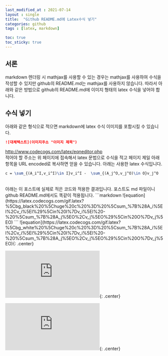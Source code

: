 ```yaml
---
last_modified_at : 2021-07-14
layout : single
title:  "Github README.md에 Latex수식 넣기"
categories: github
tags : [latex, markdown]

toc: true
toc_sticky: true
---
```

## 서론
markdown 렌더링 시 mathjax를 사용할 수 있는 경우는 mathjax를 사용하여 수식을 작성할 수 있지만 github의 README.md는 mathjax를 사용하지 않습니다. 따라서 아래와 같은 방법으로 github의 README.md에 이미지 형태의 latex 수식을 넣어야 합니다.

## 수식 넣기
아래와 같은 형식으로 적으면 markdown에 latex 수식 이미지를 포함시킬 수 있습니다.
```markdown
![대체텍스트](이미지주소 "이미지 제목")
```
<a href='http://www.codecogs.com/latex/eqneditor.php'>http://www.codecogs.com/latex/eqneditor.php</a>  
적어야 할 주소는 위 페이지에 접속해서 latex 문법으로 수식을 적고 페이지 제일 아래 항목을 URL encoded로 복사하면 얻을 수 있습니다. 아래는 사용한 latex 수식입니다.
```latex
c = \sum_{(A_i^I,v_i^I)\in I}v_i^I -  \sum_{(A_j^O,v_j^O)\in O}v_j^O
```
<br>
아래는 이 포스트에 실제로 적은 코드와 적용한 결과입니다. 포스트도 md 파일이니 github README.md에서도 똑같이 적용됩니다.
```markdown
![equation](https://latex.codecogs.com/gif.latex?%5Cbg_black%20%5Chuge%20c%20%3D%20%5Csum_%7B%28A_i%5EI%2Cv_i%5EI%29%5Cin%20I%7Dv_i%5EI%20-%20%5Csum_%7B%28A_j%5EO%2Cv_j%5EO%29%5Cin%20O%7Dv_j%5EO)
```
![equation](https://latex.codecogs.com/gif.latex?%5Cbg_white%20%5Chuge%20c%20%3D%20%5Csum_%7B%28A_i%5EI%2Cv_i%5EI%29%5Cin%20I%7Dv_i%5EI%20-%20%5Csum_%7B%28A_j%5EO%2Cv_j%5EO%29%5Cin%20O%7Dv_j%5EO){: .center}

![equation](https://latex.codecogs.com/gif.latex?%5Cbg_gray%20%5Chuge%20c%20%3D%20%5Csum_%7B%28A_i%5EI%2Cv_i%5EI%29%5Cin%20I%7Dv_i%5EI%20-%20%5Csum_%7B%28A_j%5EO%2Cv_j%5EO%29%5Cin%20O%7Dv_j%5EO){: .center}

![equation](https://latex.codecogs.com/gif.latex?%5Cbg_black%20%5Chuge%20c%20%3D%20%5Csum_%7B%28A_i%5EI%2Cv_i%5EI%29%5Cin%20I%7Dv_i%5EI%20-%20%5Csum_%7B%28A_j%5EO%2Cv_j%5EO%29%5Cin%20O%7Dv_j%5EO){: .center}
